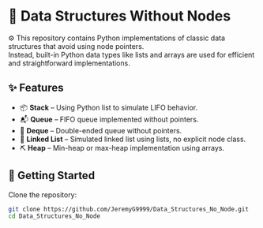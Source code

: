 # 🧮 Data Structures Without Nodes

⚙️ This repository contains Python implementations of classic data structures that avoid using node pointers.  
Instead, built-in Python data types like lists and arrays are used for efficient and straightforward implementations.

## ✨ Features

- 📦 **Stack** – Using Python list to simulate LIFO behavior.  
- 📬 **Queue** – FIFO queue implemented without pointers.  
- 🔄 **Deque** – Double-ended queue without pointers.  
- 🧱 **Linked List** – Simulated linked list using lists, no explicit node class.  
- ⛏️ **Heap** – Min-heap or max-heap implementation using arrays.  

## 🚀 Getting Started

Clone the repository:

```bash
git clone https://github.com/JeremyG9999/Data_Structures_No_Node.git
cd Data_Structures_No_Node
